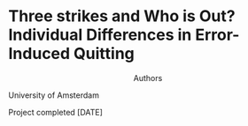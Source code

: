 # Three strikes and Who is Out? Individual Differences in Error-Induced Quitting
<p style="text-align: center;">Authors  </p>

<p style="text=align: center;">University of Amsterdam  </p>

<p style="text=align: center;">Project completed [DATE]  </p>



